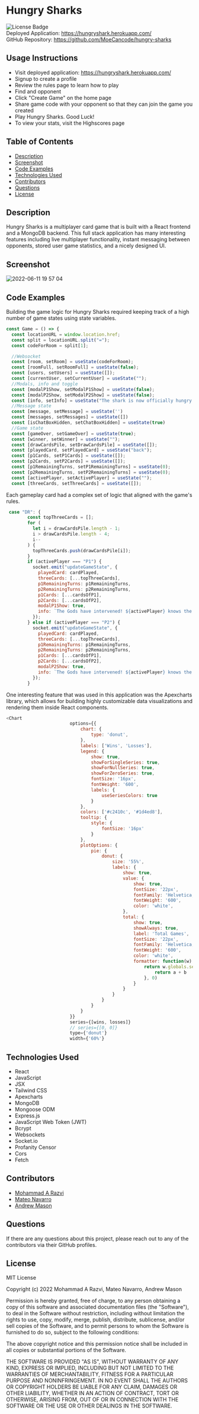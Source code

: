# Hungry Sharks

![License Badge](https://img.shields.io/badge/License-MIT-blue)  
Deployed Application: https://hungryshark.herokuapp.com/  
GitHub Repository: https://github.com/MoeCancode/hungry-sharks

## Usage Instructions
- Visit deployed application: https://hungryshark.herokuapp.com/  
- Signup to create a profile
- Review the rules page to learn how to play
- Find and opponent
- Click "Create Game" on the home page
- Share game code with your opponent so that they can join the game you created
- Play Hungry Sharks. Good Luck!
- To view your stats, visit the Highscores page

## Table of Contents

- [Description](#description)
- [Screenshot](#screenshot)
- [Code Examples](#code-examples)
- [Technologies Used](#technologies-used)
- [Contributors](#contributors)
- [Questions](#questions)
- [License](#license)

## Description

Hungry Sharks is a multiplayer card game that is built with a React frontend and a MongoDB backend. This full stack application has many interesting features including live multiplayer functionality, instant messaging between opponents, stored user game statistics, and a nicely designed UI.

## Screenshot

![2022-06-11 19 57 04](https://user-images.githubusercontent.com/99947655/173212352-40d96d5a-b440-46c2-8453-20a0e6e4e7ea.gif)

## Code Examples

Building the game logic for Hungry Sharks required keeping track of a high number of game states using state variables.

```js
const Game = () => {
  const locationURL = window.location.href;
  const split = locationURL.split("=");
  const codeForRoom = split[1];

  //Websocket
  const [room, setRoom] = useState(codeForRoom);
  const [roomFull, setRoomFull] = useState(false);
  const [users, setUsers] = useState([]);
  const [currentUser, setCurrentUser] = useState("");
  //Modals, info and toggle
  const [modalP1Show, setModalP1Show] = useState(false);
  const [modalP2Show, setModalP2Show] = useState(false);
  const [info, setInfo] = useState("The shark is now officially hungry!");
  //Message state
  const [message, setMessage] = useState('')
  const [messages, setMessages] = useState([])
  const [isChatBoxHidden, setChatBoxHidden] = useState(true)
  //Game state
  const [gameOver, setGameOver] = useState(true);
  const [winner, setWinner] = useState("");
  const [drawCardsPile, setDrawCardsPile] = useState([]);
  const [playedCard, setPlayedCard] = useState("back");
  const [p1Cards, setP1Cards] = useState([]);
  const [p2Cards, setP2Cards] = useState([]);
  const [p1RemainingTurns, setP1RemainingTurns] = useState(0);
  const [p2RemainingTurns, setP2RemainingTurns] = useState(0);
  const [activePlayer, setActivePlayer] = useState("");
  const [threeCards, setThreeCards] = useState([]);
```

Each gameplay card had a complex set of logic that aligned with the game's rules.

```js
 case "DR": {
        const topThreeCards = [];
        for (
          let i = drawCardsPile.length - 1;
          i > drawCardsPile.length - 4;
          i--
        ) {
          topThreeCards.push(drawCardsPile[i]);
        }
        if (activePlayer === "P1") {
          socket.emit("updateGameState", {
            playedCard: cardPlayed,
            threeCards: [...topThreeCards],
            p1RemainingTurns: p1RemainingTurns,
            p2RemainingTurns: p2RemainingTurns,
            p1Cards: [...cardsOfP1],
            p2Cards: [...cardsOfP2],
            modalP1Show: true,
            info: `The Gods have intervened! ${activePlayer} knows the next 3 cards in the deck`,
          });
        } else if (activePlayer === "P2") {
          socket.emit("updateGameState", {
            playedCard: cardPlayed,
            threeCards: [...topThreeCards],
            p1RemainingTurns: p1RemainingTurns,
            p2RemainingTurns: p2RemainingTurns,
            p1Cards: [...cardsOfP1],
            p2Cards: [...cardsOfP2],
            modalP2Show: true,
            info: `The Gods have intervened! ${activePlayer} knows the next 3 cards in the deck`,
          });
        }
```

One interesting feature that was used in this application was the Apexcharts library, which allows for building highly customizable data visualizations and rendering them inside React components.

```js
<Chart
                        options={{
                            chart: {
                                type: 'donut',
                            },
                            labels: ['Wins', 'Losses'],
                            legend: {
                                show: true,
                                showForSingleSeries: true,
                                showForNullSeries: true,
                                showForZeroSeries: true,
                                fontSize: '16px',
                                fontWeight: '600',
                                labels: {
                                    useSeriesColors: true
                                }
                            },
                            colors: ['#c2410c', '#1d4ed8'],
                            tooltip: {
                                style: {
                                    fontSize: '16px'
                                }
                            },
                            plotOptions: {
                                pie: {
                                    donut: {
                                        size: '55%',
                                        labels: {
                                            show: true,
                                            value: {
                                                show: true,
                                                fontSize: '22px',
                                                fontFamily: 'Helvetica, Arial, sans-serif',
                                                fontWeight: '600',
                                                color: 'white',
                                            },
                                            total: {
                                                show: true,
                                                showAlways: true,
                                                label: 'Total Games',
                                                fontSize: '22px',
                                                fontFamily: 'Helvetica, Arial, sans-serif',
                                                fontWeight: '600',
                                                color: 'white',
                                                formatter: function(w) {
                                                    return w.globals.seriesTotals.reduce((a, b) => {
                                                        return a + b
                                                    }, 0)
                                                }
                                            }
                                        }
                                    }
                                }
                            }
                        }}
                        series={[wins, losses]}
                        // series={[0, 0]}
                        type={'donut'}
                        width={'60%'}
```

## Technologies Used

- React
- JavaScript
- JSX
- Tailwind CSS
- Apexcharts
- MongoDB
- Mongoose ODM
- Express.js
- JavaScript Web Token (JWT)
- Bcrypt
- Websockets
- Socket.io
- Profanity Censor
- Cors
- Fetch

## Contributors

- [Mohammad A Razvi](https://github.com/MoeCancode)
- [Mateo Navarro](https://github.com/mateonav98)
- [Andrew Mason](https://github.com/atmason90)

## Questions

If there are any questions about this project, please reach out to any of the contributors via their GitHub profiles.

## License

MIT License

Copyright (c) 2022 Mohammad A Razvi, Mateo Navarro, Andrew Mason

Permission is hereby granted, free of charge, to any person obtaining a copy of this software and associated documentation files (the "Software"), to deal in the Software without restriction, including without limitation the rights to use, copy, modify, merge, publish, distribute, sublicense, and/or sell copies of the Software, and to permit persons to whom the Software is furnished to do so, subject to the following conditions:

The above copyright notice and this permission notice shall be included in all copies or substantial portions of the Software.

THE SOFTWARE IS PROVIDED "AS IS", WITHOUT WARRANTY OF ANY KIND, EXPRESS OR IMPLIED, INCLUDING BUT NOT LIMITED TO THE WARRANTIES OF MERCHANTABILITY, FITNESS FOR A PARTICULAR PURPOSE AND NONINFRINGEMENT. IN NO EVENT SHALL THE AUTHORS OR COPYRIGHT HOLDERS BE LIABLE FOR ANY CLAIM, DAMAGES OR OTHER LIABILITY, WHETHER IN AN ACTION OF CONTRACT, TORT OR OTHERWISE, ARISING FROM, OUT OF OR IN CONNECTION WITH THE SOFTWARE OR THE USE OR OTHER DEALINGS IN THE SOFTWARE.
